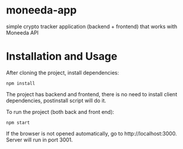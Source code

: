 # moneeda-app
simple crypto tracker application (backend + frontend) that works with Moneeda API

# Installation and Usage
After cloning the project, install dependencies:
```
npm install
```
The project has backend and frontend, there is no need to install client dependencies, postinstall script will do it.

To run the project (both back and front end):
```
npm start
```

If the browser is not opened automatically, go to http://localhost:3000. Server will run in port 3001.

